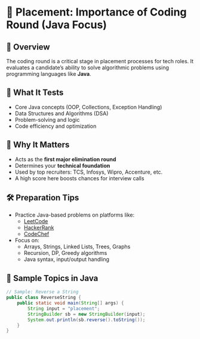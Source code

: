 # 📘 Placement: Importance of Coding Round (Java Focus)

## 🚀 Overview
The coding round is a critical stage in placement processes for tech roles. It evaluates a candidate’s ability to solve algorithmic problems using programming languages like **Java**.

## 🧠 What It Tests
- Core Java concepts (OOP, Collections, Exception Handling)
- Data Structures and Algorithms (DSA)
- Problem-solving and logic
- Code efficiency and optimization

## 💼 Why It Matters
- Acts as the **first major elimination round**
- Determines your **technical foundation**
- Used by top recruiters: TCS, Infosys, Wipro, Accenture, etc.
- A high score here boosts chances for interview calls

## 🛠️ Preparation Tips
- Practice Java-based problems on platforms like:
  - [LeetCode](https://leetcode.com)
  - [HackerRank](https://hackerrank.com)
  - [CodeChef](https://www.codechef.com)
- Focus on:
  - Arrays, Strings, Linked Lists, Trees, Graphs
  - Recursion, DP, Greedy algorithms
  - Java syntax, input/output handling

## 📝 Sample Topics in Java
```java
// Sample: Reverse a String
public class ReverseString {
    public static void main(String[] args) {
        String input = "placement";
        StringBuilder sb = new StringBuilder(input);
        System.out.println(sb.reverse().toString());
    }
}
